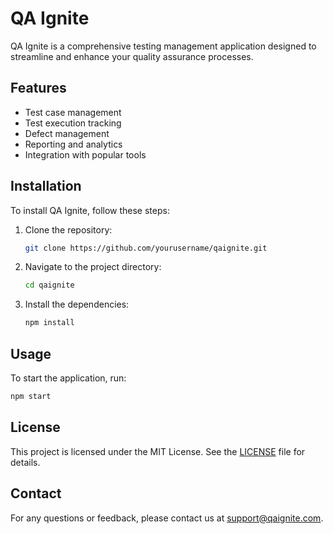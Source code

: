 # QA Ignite
QA Ignite is a comprehensive testing management application designed to streamline and enhance your quality assurance processes.

## Features

- Test case management
- Test execution tracking
- Defect management
- Reporting and analytics
- Integration with popular tools

## Installation

To install QA Ignite, follow these steps:

1. Clone the repository:
    ```sh
    git clone https://github.com/yourusername/qaignite.git
    ```
2. Navigate to the project directory:
    ```sh
    cd qaignite
    ```
3. Install the dependencies:
    ```sh
    npm install
    ```

## Usage

To start the application, run:
```sh
npm start
```

## License

This project is licensed under the MIT License. See the [LICENSE](LICENSE) file for details.

## Contact

For any questions or feedback, please contact us at support@qaignite.com.

